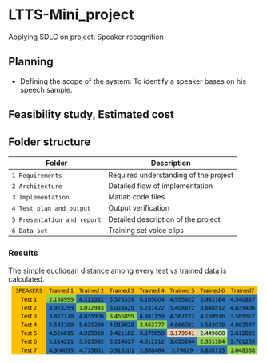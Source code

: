 # LTTS-Mini_project
Applying SDLC on project: Speaker recognition

## Planning
* Defining the scope of the system:
To identify a speaker bases on his speech sample.
## Feasibility study, Estimated cost



## Folder structure
| Folder | Description |
| ------ | ----------- |
| `1 Requirements` | Required understanding of the project |
| `2 Architecture` | Detailed flow of implementation |
| `3 Implementation` | Matlab code files |
| `4 Test plan and output` | Output verification |
| `5 Presentation and report` | Detailed description of the project |
| `6 Data set` | Training set voice clips |


### Results
The simple euclidean distance among every test vs trained data is calculated.
![](https://github.com/T-Rahul/LTTS-Mini_project/blob/main/7%20Others/Result.png)
